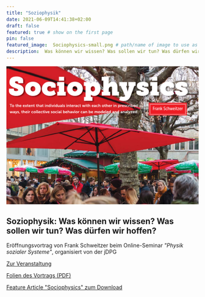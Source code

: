```yaml
---
title: "Soziophysik"
date: 2021-06-09T14:41:38+02:00
draft: false
featured: true # show on the first page
pin: false
featured_image:  Sociophysics-small.png # path/name of image to use as thumbnail
description:  Was können wir wissen? Was sollen wir tun? Was dürfen wir hoffen? Eröffnungsvortrag ... # short text, used in cards and for previews
---
```


<!-- Write your content here -->

![blind](Sociophysics-large.png)

## **Soziophysik: Was können wir wissen? Was sollen wir tun? Was dürfen wir hoffen?**

Eröffnungsvortrag von Frank Schweitzer beim Online-Seminar *"Physik sozialer Systeme"*, organisiert von der jDPG

[Zur Veranstaltung](https://www.dpg-physik.de/veranstaltungen/2021/wochenendseminar-physik-sozialer-systeme-online)

[Folien des Vortrags (PDF)](Vortrag-Schweitzer-2x2.pdf)

[Feature Article "Sociophysics" zum Download](https://doi.org/10.1063/PT.3.3845)
